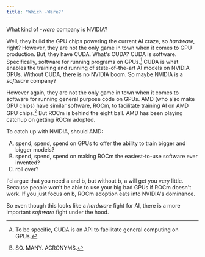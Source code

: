 ```yaml
---
title: "Which -Ware?"
---
```


What kind of *-ware* company is NVIDIA? 

Well, they build the GPU chips powering the current AI craze, so *hardware,* right?
However, they are not the only game in town when it comes to GPU production.
But, they have CUDA.
What's CUDA? 
CUDA is software.
Specifically, software for running programs on GPUs.[^1]
CUDA is what enables the training and running of state-of-the-art AI models on NVIDIA GPUs. 
Without CUDA, there is no NVIDIA boom. 
So maybe NVIDIA is a *software* company?

However again, they are not the only game in town when it comes to software for running general purpose code on GPUs. 
AMD (who also make GPU chips) have similar software, ROCm, to facilitate training AI on AMD GPU chips.[^2]
But ROCm is behind the eight ball. 
AMD has been playing catchup on getting ROCm adopted. 

To catch up with NVIDIA, should AMD:

<style type="text/css">
    ol { list-style-type: upper-alpha; }
</style>

1.  spend, spend, spend on GPUs to offer the ability to train bigger and bigger models?
2.  spend, spend, spend on making ROCm the easiest-to-use software ever invented?
3.  roll over?

I'd argue that you need a and b, but without b, a will get you very little. 
Because people won't be able to use your big bad GPUs if ROCm doesn't work. 
If you just focus on b, ROCm adoption eats into NVIDIA's dominance.

So even though this looks like a *hardware* fight for AI, there is a more important *software* fight under the hood.

[^1]: To be specific, CUDA is an API to facilitate general computing on GPUs. 
[^2]: SO. MANY. ACRONYMS.


